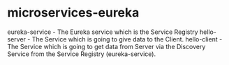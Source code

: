 # microservices-eureka
eureka-service - The Eureka service which is the Service Registry
hello-server - The Service which is going to give data to the Client.
hello-client - The Service which is going to get data from Server via the Discovery Service from the Service Registry (eureka-service).
